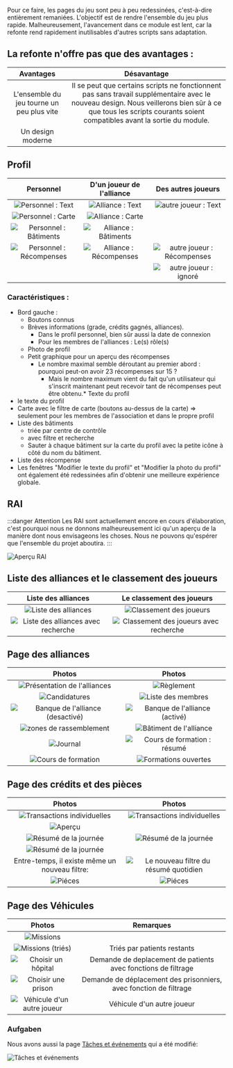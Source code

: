 Pour ce faire, les pages du jeu sont peu à peu redessinées, c'est-à-dire entièrement remaniées. 
L'objectif est de rendre l'ensemble du jeu plus rapide. 
Malheureusement, l'avancement dans ce module est lent, car la refonte rend rapidement inutilisables d'autres scripts sans adaptation.

## La refonte n'offre pas que des avantages :

|                 Avantages                 |                                                Désavantage                                                |
| :---------------------------------------: |:------------------------------------------------------------------------------------------------------------------------------------------------------------------------------------------------------------------:|
| L'ensemble du jeu tourne un peu plus vite |  Il se peut que certains scripts ne fonctionnent pas sans travail supplémentaire avec le nouveau design. Nous veillerons bien sûr à ce que tous les scripts courants soient compatibles avant la sortie du module. |
|             Un design moderne             |                                                                                                                                                                                                                    |

## Profil 

|                       Personnel                        |                    D'un joueur de l'alliance                     |                    Des autres joueurs                     |
|:------------------------------------------------------:|:----------------------------------------------------------------:|:---------------------------------------------------------:|
| ![Personnel : Text](profiles/self/text.png)            | ![Alliance : Text](profiles/alliance_members/text.png)           | ![autre joueur : Text](profiles/others/text.png)          |
| ![Personnel : Carte](profiles/self/map.png)            | ![Alliance : Carte](profiles/alliance_members/map.png)           |                                                           |
| ![Personnel : Bâtiments](profiles/self/buildings.png)  | ![Alliance : Bâtiments](profiles/alliance_members/buildings.png) |                                                           |
| ![Personnel : Récompenses](profiles/self/awards.png)   | ![Alliance : Récompenses](profiles/alliance_members/awards.png)  | ![autre joueur : Récompenses](profiles/others/awards.png) |
|                                                        |                                                                  | ![autre joueur : ignoré](profiles/others/ignore.png)      |

### Caractéristiques :

* Bord gauche :
	* Boutons connus
	* Brèves informations (grade, crédits gagnés, alliances).
		* Dans le profil personnel, bien sûr aussi la date de connexion
		* Pour les membres de l'alliances : Le(s) rôle(s)
	* Photo de profil
	* Petit graphique pour un aperçu des récompenses
		* Le nombre maximal semble déroutant au premier abord : pourquoi peut-on avoir 23 récompenses sur 15 ? 
		  * Mais le nombre maximum vient du fait qu'un utilisateur qui s'inscrit maintenant peut recevoir tant de récompenses peut être obtenu.* Texte du profil
* le texte du profil
* Carte avec le filtre de carte (boutons au-dessus de la carte) => seulement pour les membres de l'association et dans le propre profil
* Liste des bâtiments
	* triée par centre de contrôle
	* avec filtre et recherche
	* Sauter à chaque bâtiment sur la carte du profil avec la petite icône à côté du nom du bâtiment.
* Liste des récompense
* Les fenêtres "Modifier le texte du profil" et "Modifier la photo du profil" ont également été redessinées afin d'obtenir une meilleure expérience globale.

## RAI

:::danger Attention
Les RAI sont actuellement encore en cours d'élaboration, c'est pourquoi nous ne donnons malheureusement ici qu'un aperçu de la manière dont nous envisageons les choses.
Nous ne pouvons qu'espérer que l'ensemble du projet aboutira.
:::

![Aperçu RAI](aao/overview.png)

## Liste des alliances et le classement des joueurs

|                       Liste des alliances                       |                   Le classement des joueurs                  |
|:---------------------------------------------------------------:|:------------------------------------------------------------:|
| ![Liste des alliances](alliance_list/list.png)                  | ![Classement des joueurs](toplist/list.png)                  | 
| ![Liste des alliances avec recherche](alliance_list/search.png) | ![Classement des joueurs avec recherche](toplist/search.png) | 
	
## Page des alliances

|                               Photos                              |                              Photos                               |
|:-----------------------------------------------------------------:|:-----------------------------------------------------------------:|
| ![Présentation de l'alliances](alliances/intro.png)               | ![Règlement](alliances/rules.png)                                 | 
| ![Candidatures](alliances/applications.png)                       | ![Liste des membres](alliances/members.png)                       | 
| ![Banque de l'alliance (desactivé)](alliances/funds_disabled.png) | ![Banque de l'alliance (activé)](alliances/funds_enabled.png)     | 
| ![zones de rassemblement](alliances/staging_areas.png)            | ![Bâtiment de l'alliance](alliances/buildings.png)                |
| ![Journal](alliances/protocol.png)                                | ![Cours de formation : résumé](alliances/schoolings/overview.png) | 
| ![Cours de formation](alliances/schoolings/own.png)               | ![Formations ouvertes](alliances/schoolings/alliance.png)         | 

## Page des crédits et des pièces

|                               Photos                                |                                 Photos                                 |
|:-------------------------------------------------------------------:|:----------------------------------------------------------------------:|
| ![Transactions individuelles](credits/credits_list.png)             | ![Transactions individuelles](credits/credits_list_multiple_pages.png) | 
| ![Aperçu](credits/credits_summary.png)                              |                                                                        | 
| ![Résumé de la journée](credits/credits_daily.png)                  | ![Résumé de la journée](credits/credits_daily_filter.png)              | 
| ![Résumé de la journée](credits/credits_daily_filter_yesterday.png) |                                                                        | 
| Entre-temps, il existe même un nouveau filtre:                      | ![Le nouveau filtre du résumé quotidien](credits/daily_new_filter.png) |
| ![Piéces](credits/coins.png)                                        | ![Piéces](credits/coins_multiple_pages.png)                            |

## Page des Véhicules

|                           Photos                           |                              Remarques                              |
|:----------------------------------------------------------:|:-------------------------------------------------------------------:|
| ![Missions](vehicles/missions.png)                         |                                                                     |
| ![Missions (triés)](vehicles/missions_sorted.png)          | Triés par patients restants                                         |
| ![Choisir un hôpital](vehicles/choose_hospital.png)        | Demande de deplacement de patients avec fonctions de filtrage       |
| ![Choisir une prison](vehicles/choose_prison.png)          | Demande de déplacement des prisonniers, avec fonction de filtrage   |
| ![Véhicule d'un autre joueur](vehicles/other_player.png)   | Véhicule d'un autre joueur                                          |

### Aufgaben

Nous avons aussi la page [Tâches et événements](https://www.operateur112.fr/tasks/index) qui a été modifié:

![Tâches et événements](tasks.png)